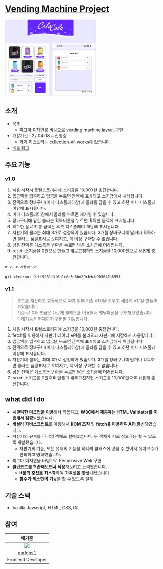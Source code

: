 # [Vending Machine Project](https://github.com/qorlgns1/vending-machine)

<img src="./images/readme/main-image.png" width="300" height="250"/>

## 소개

- 목표
  - [피그마 디자인](https://www.figma.com/file/hEyXyA3SDI69DBnfqYZjt9/%EB%A9%8B%EC%82%AC_%ED%94%84%EB%A1%A0%ED%8A%B8%EC%97%94%EB%93%9C%EC%8A%A4%EC%BF%A8_2%EA%B8%B0?node-id=31%3A1214)를 바탕으로 vending machine layout 구현
- 개발기간 : 22.04.08 ~ 진행중
  - 과거 히스토리는 [collection-of-works](https://github.com/qorlgns1/collection-of-works)에 있습니다.
- [배포 링크](https://qorlgns1.github.io/vending-machine/)

## 주요 기능

### v1.0

1. 처음 시작시 로컬스토리지에 소지금을 10,000원 충전합니다.
2. 입금액을 입력하고 입금을 누르면 잔액에 표시되고 소지금에서 차감됩니다.
3. 잔액으로 장바구니(미니 디스플레이창)에 콜라를 담을 수 있고 하단 미니 디스플레이창에 표시됩니다.
4. 미니 디스플레이창에서 콜라를 누르면 제거할 수 있습니다.
5. 장바구니에 담긴 콜라는 획득버튼을 누르면 획득한 음료에 표시됩니다.
6. 획득한 음료의 총 금액은 우측 디스플레이 하단에 표시됩니다.
7. 자판기의 콜라는 최대 3개로 설정되어 있습니다. 3개를 장바구니에 담거나 획득하면 콜라는 품절표시로 보여지고, 더 이상 구매할 수 없습니다.
8. 남은 잔액은 거스름돈 반환을 누르면 남은 소지금에 더해집니다.
9. reset: 소지금을 0원으로 만들고 새로고침하면 소지금을 10,000원으로 새롭게 충전합니다.

```shell
# v1.0 사용해보기

git checkout 9eff9281f5f6a1c0c5e8bd89cb9cb903041b6957
```

### v1.1

> 코드를 개선하고 효율적으로 짜기 위해 기존 v1.0을 지우고 새롭게 v1.1을 만들어 보았습니다.  
> 기존 v1.0과 조금은 다르게 클래스를 이용해서 밴딩머신을 구현해보았습니다.  
> 아래기능은 현재까지 구현한 기능입니다.

1. 처음 시작시 로컬스토리지에 소지금을 10,000원 충전합니다.
2. fetch를 이용해서 자판기 데이터 API를 불러오고 자판기에 저장해서 사용합니다.
3. 입금액을 입력하고 입금을 누르면 잔액에 표시되고 소지금에서 차감됩니다.
4. 잔액으로 장바구니(미니 디스플레이창)에 콜라를 담을 수 있고 하단 미니 디스플레이창에 표시됩니다.
5. 자판기의 콜라는 최대 3개로 설정되어 있습니다. 3개를 장바구니에 담거나 획득하면 콜라는 품절표시로 보여지고, 더 이상 구매할 수 없습니다.
6. 남은 잔액은 거스름돈 반환을 누르면 남은 소지금에 더해집니다.
7. reset: 소지금을 0원으로 만들고 새로고침하면 소지금을 10,000원으로 새롭게 충전합니다.

## what did i do

- **시멘틱한 마크업을 이용**해서 작업하고, **W3C에서 제공하는 HTML Validator를 이용해서 검증**받았습니다.
- **바닐라 자바스크립트**를 이용해서 **DOM 조작** 및 **fetch를 이용하여 API 통신**하였습니다.
- 자판기와 유저를 각각의 객체로 설계했습니다. 두 객체가 서로 상호작용 할 수 있도록 개발했습니다.
  - 자판기의 기능, 또는 유저의 기능을 하나의 클래스에 넣을 수 있어서 유지보수가 편리하고 명확했습니다.
- 피그마 디자인을 바탕으로 Responsive Web 구현
- **클린코드를 학습해보면서 적용**해보려고 노력했습니다.
  - **if문의 중첩을 최소화**하여 **가독성을 향상**시켰습니다.
  - **함수가 최소한의 기능**을 할 수 있도록 설계

## 기술 스택

- Vanilla Javscript, HTML, CSS, Git

## 참여

|                                                             배기훈                                                             |
| :----------------------------------------------------------------------------------------------------------------------------: |
| <img src="https://avatars.githubusercontent.com/u/63835963?s=400&u=a84ebef9dc3983c1a0c652a89ff5266c0c77d0a5&v=4" width=100px/> |
|                                            [qorlgns1](https://github.com/qorlgns1)                                             |
|                                                       Frontend Developer                                                       |
